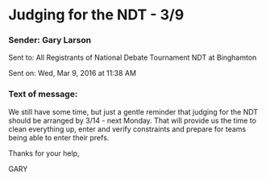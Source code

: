 # Judging for the NDT - 3/9
### Sender:	Gary Larson
Sent to:	All Registrants of National Debate Tournament NDT at Binghamton

Sent on:	Wed, Mar 9, 2016 at 11:38 AM
### Text of message:
We still have some time, but just a gentle reminder that judging for the NDT should be arranged by 3/14 - next Monday.  That will provide us the time to clean everything up, enter and verify constraints and prepare for teams being able to enter their prefs.

Thanks for your help,

GARY
